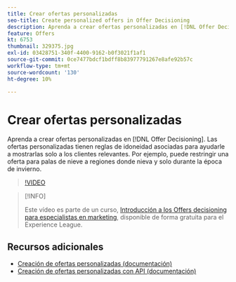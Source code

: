```yaml
---
title: Crear ofertas personalizadas
seo-title: Create personalized offers in Offer Decisioning
description: Aprenda a crear ofertas personalizadas en [!DNL Offer Decisioning]. Las ofertas personalizadas tienen reglas de idoneidad asociadas para ayudarle a mostrarlas solo a los clientes relevantes.
feature: Offers
kt: 6753
thumbnail: 329375.jpg
exl-id: 03428751-340f-4400-9162-b0f3021f1af1
source-git-commit: 0ce7477bdcf1bdff8b83977791267e8afe92b57c
workflow-type: tm+mt
source-wordcount: '130'
ht-degree: 10%

---
```


# Crear ofertas personalizadas

Aprenda a crear ofertas personalizadas en [!DNL Offer Decisioning]. Las ofertas personalizadas tienen reglas de idoneidad asociadas para ayudarle a mostrarlas solo a los clientes relevantes. Por ejemplo, puede restringir una oferta para palas de nieve a regiones donde nieva y solo durante la época de invierno.

>[!VIDEO](https://video.tv.adobe.com/v/329375?quality=12&learn=on)

>[!INFO]
>
> Este vídeo es parte de un curso, [Introducción a los Offers decisioning para especialistas en marketing](https://experienceleague.adobe.com/?recommended=ExperiencePlatform-U-1-2020.1.offerdecisioning?lang=es), disponible de forma gratuita para el Experience League.


## Recursos adicionales

* [Creación de ofertas personalizadas (documentación)](https://experienceleague.adobe.com/docs/journey-optimizer/using/offer-decisioniong/managing-offers-in-the-offer-library/creating-personalized-offers.html)
* [Creación de ofertas personalizadas con API (documentación)](https://experienceleague.adobe.com/docs/journey-optimizer/using/offer-decisioniong/api-reference/offers-api/personalized-offers/create.html)
